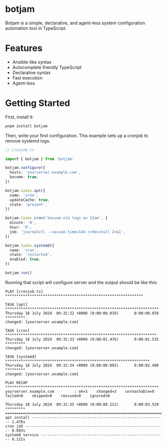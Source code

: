 # botjam

Botjam is a simple, declarative, and agent-less system configuration automation tool in TypeScript.

# Features

- Ansible-like syntax
- Autocomplete friendly TypeScript
- Declarative syntax
- Fast execution
- Agent-less

# Getting Started

First, install it:

```bash
pnpm install botjam
```

Then, write your first configuration. This example sets up a cronjob to remove systemd logs.

```typescript
// cronjob.ts

import { botjam } from 'botjam'

botjam.configure({
  hosts: 'yourserver.example.com',
  become: true,
})

botjam.tasks.apt({
  name: 'cron',
  updateCache: true,
  state: 'present',
})

botjam.tasks.cron('Vacuum old logs on 12am', {
  minute: '0',
  hour: '0',
  job: 'journalctl --vacuum-time=14d >/dev/null 2>&1',
})

botjam.tasks.systemd({
  name: 'cron',
  state: 'restarted',
  enabled: true,
})

botjam.run()
```

Running that script will configure server and the output should be like this:

```
PLAY [cronjob.ts] **************************************************************

TASK [apt] *********************************************************************
Thursday 18 July 2024  09:32:32 +0000 (0:00:00.039)       0:00:00.039 *********
changed: [yourserver.example.com]

TASK [cron] ********************************************************************
Thursday 18 July 2024  09:32:33 +0000 (0:00:01.476)       0:00:01.515 *********
changed: [yourserver.example.com]

TASK [systemd] *****************************************************************
Thursday 18 July 2024  09:32:34 +0000 (0:00:00.893)       0:00:02.408 *********
changed: [yourserver.example.com]

PLAY RECAP *********************************************************************
yourserver.example.com         : ok=3    changed=3    unreachable=0    failed=0    skipped=0    rescued=0    ignored=0

Thursday 18 July 2024  09:32:35 +0000 (0:00:00.121)       0:00:03.529 *********
===============================================================================
apt install ------------------------------------------------------------ 1.476s
cron job --------------------------------------------------------------- 0.893s
systemd service -------------------------------------------------------- 0.121s
```
